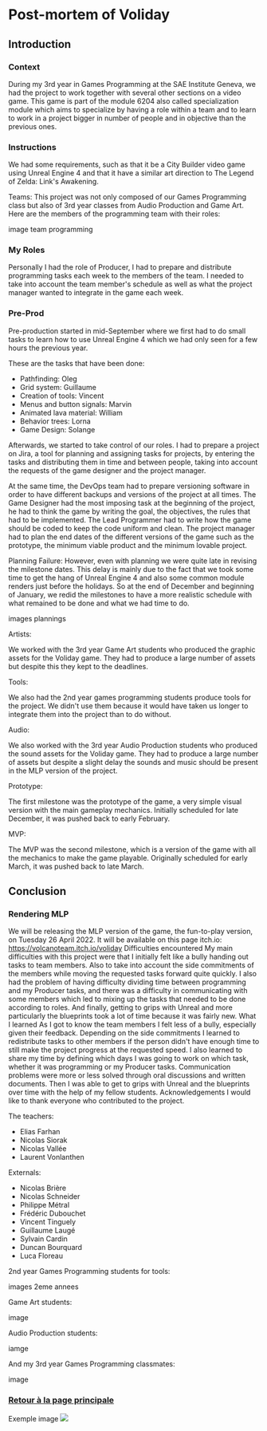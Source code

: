 # Post-mortem of Voliday

## Introduction
### Context

During my 3rd year in Games Programming at the SAE Institute Geneva, we had the project to work together with several other sections on a video game. This game is part of the module 6204 also called specialization module which aims to specialize by having a role within a team and to learn to work in a project bigger in number of people and in objective than the previous ones.

### Instructions
We had some requirements, such as that it be a City Builder video game using Unreal Engine 4 and that it have a similar art direction to The Legend of Zelda: Link's Awakening.

Teams:
This project was not only composed of our Games Programming class but also of 3rd year classes from Audio Production and Game Art.
Here are the members of the programming team with their roles:

image team programming

### My Roles
Personally I had the role of Producer, I had to prepare and distribute programming tasks each week to the members of the team. I needed to take into account the team member's schedule as well as what the project manager wanted to integrate in the game each week.

### Pre-Prod

Pre-production started in mid-September where we first had to do small tasks to learn how to use Unreal Engine 4 which we had only seen for a few hours the previous year.

These are the tasks that have been done:
- Pathfinding: Oleg
- Grid system: Guillaume
- Creation of tools: Vincent
- Menus and button signals: Marvin
- Animated lava material: William
- Behavior trees: Lorna
- Game Design: Solange
	
Afterwards, we started to take control of our roles. I had to prepare a project on Jira, a tool for planning and assigning tasks for projects, by entering the tasks and distributing them in time and between people, taking into account the requests of the game designer and the project manager.

At the same time, the DevOps team had to prepare versioning software in order to have different backups and versions of the project at all times. The Game Designer had the most imposing task at the beginning of the project, he had to think the game by writing the goal, the objectives, the rules that had to be implemented. The Lead Programmer had to write how the game should be coded to keep the code uniform and clean. The project manager had to plan the end dates of the different versions of the game such as the prototype, the minimum viable product and the minimum lovable project.

Planning Failure:
However, even with planning we were quite late in revising the milestone dates. This delay is mainly due to the fact that we took some time to get the hang of Unreal Engine 4 and also some common module renders just before the holidays.
So at the end of December and beginning of January, we redid the milestones to have a more realistic schedule with what remained to be done and what we had time to do.

images plannings

Artists:

We worked with the 3rd year Game Art students who produced the graphic assets for the Voliday game. They had to produce a large number of assets but despite this they kept to the deadlines.

Tools:

We also had the 2nd year games programming students produce tools for the project. We didn't use them because it would have taken us longer to integrate them into the project than to do without.

Audio:

We also worked with the 3rd year Audio Production students who produced the sound assets for the Voliday game. They had to produce a large number of assets but despite a slight delay the sounds and music should be present in the MLP version of the project.

Prototype:

The first milestone was the prototype of the game, a very simple visual version with the main gameplay mechanics. Initially scheduled for late December, it was pushed back to early February.

MVP:

The MVP was the second milestone, which is a version of the game with all the mechanics to make the game playable. Originally scheduled for early March, it was pushed back to late March.

## Conclusion
### Rendering MLP
We will be releasing the MLP version of the game, the fun-to-play version, on Tuesday 26 April 2022.
It will be available on this page itch.io: https://volcanoteam.itch.io/voliday
Difficulties encountered
My main difficulties with this project were that I initially felt like a bully handing out tasks to team members. Also to take into account the side commitments of the members while moving the requested tasks forward quite quickly. I also had the problem of having difficulty dividing time between programming and my Producer tasks, and there was a difficulty in communicating with some members which led to mixing up the tasks that needed to be done according to roles. And finally, getting to grips with Unreal and more particularly the blueprints took a lot of time because it was fairly new.
What I learned
As I got to know the team members I felt less of a bully, especially given their feedback. Depending on the side commitments I learned to redistribute tasks to other members if the person didn't have enough time to still make the project progress at the requested speed. I also learned to share my time by defining which days I was going to work on which task, whether it was programming or my Producer tasks. Communication problems were more or less solved through oral discussions and written documents. Then I was able to get to grips with Unreal and the blueprints over time with the help of my fellow students.
Acknowledgements
I would like to thank everyone who contributed to the project.

The teachers:
- Elias Farhan
- Nicolas Siorak
- Nicolas Vallée
- Laurent Vonlanthen
	
Externals:
- Nicolas Brière
- Nicolas Schneider
- Philippe Métral
- Frédéric Dubouchet
- Vincent Tinguely
- Guillaume Laugé
- Sylvain Cardin
- Duncan Bourquard
- Luca Floreau
	
2nd year Games Programming students for tools:

images 2eme annees

Game Art students:

image 

Audio Production students:

iamge

And my 3rd year Games Programming classmates:

image

### [Retour à la page principale](https://worgaros.github.io/)

Exemple image
![](https://worgaros.github.io/Images/openwin.gif)